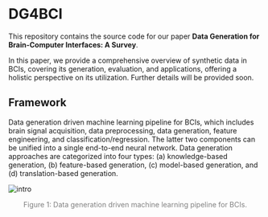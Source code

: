 # DG4BCI
This repository contains the source code for our paper **Data Generation for Brain-Computer Interfaces: A Survey**.

In this paper, we provide a comprehensive overview of synthetic data in BCIs, covering its generation, evaluation, and applications, offering a holistic perspective on its utilization. Further details will be provided soon.

## Framework
Data generation driven machine learning pipeline for BCIs, which includes brain signal acquisition, data preprocessing, data generation, feature engineering, and classification/regression. The latter two components can be unified into a single end-to-end neural network. Data generation approaches are categorized into four types: (a) knowledge-based generation, (b) feature-based generation, (c) model-based generation, and (d) translation-based generation.

![intro](https://github.com/user-attachments/assets/c1800138-a51d-4b6d-b14e-7f5369dc0535)

<p align="center"><font color="gray">Figure 1: Data generation driven machine learning pipeline for BCIs.</font></p>

